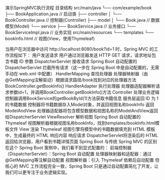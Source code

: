 演示SpringMVC执行流程
目录结构
src/main/java
└── com/example/book
├── BookApplication.java       // 启动类
├── controller
│   └── BookController.java    // 控制器(Controller)
├── model
│   └── Book.java              // 数据模型(Model)
└── service
├── BookService.java       // 业务接口
└── BookServiceImpl.java   // 业务实现
src/main/resources
└── templates
└── bookInfo.html          // 视图(View，使用Thymeleaf)

当用户在浏览器中访问 http://localhost:8080/book?id=1 时，Spring MVC 的工作流程如下：
用户发送请求
用户通过浏览器发送 HTTP GET 请求，请求地址包含书籍 ID 参数
DispatcherServlet 接收请求
Spring Boot 自动配置的 DispatcherServlet 拦截所有请求（这一步在 Spring Boot 中是自动配置的，无需手动在 web.xml 中配置）
HandlerMapping 查找处理器
处理器映射器（由@GetMapping注解驱动）根据请求路径/book找到对应的处理器方法BookController.getBookInfo()
HandlerAdapter 执行处理器
处理器适配器解析请求参数id=1，并调用BookController.getBookInfo()方法
Controller 处理业务逻辑
控制器调用BookService的getBookById(1)方法获取书籍信息
服务层返回 ID 为 1 的书籍数据
控制器将书籍数据存入Model对象，并返回视图名称bookInfo
返回 ModelAndView
处理器适配器将包含模型数据和视图名称的ModelAndView返回给DispatcherServlet
ViewResolver 解析视图
Spring Boot 自动配置的 Thymeleaf 视图解析器根据视图名称bookInfo，找到templates/bookInfo.html模板文件
View 渲染
Thymeleaf 视图引擎将模型中的书籍数据填充到 HTML 模板中，生成最终的 HTML 响应内容
响应请求
DispatcherServlet将渲染后的 HTML 返回给浏览器，用户看到书籍详情页面
Spring Boot 与传统 Spring MVC 的区别
在这个 Spring Boot 案例中，我们看不到显式配置的：
前端控制器（DispatcherServlet）：Spring Boot 自动配置
处理器映射器和适配器：通过@GetMapping等注解自动配置
视图解析器：引入 Thymeleaf 依赖后自动配置
但核心的 MVC 工作流程完全一致，Spring Boot 只是通过自动配置简化了开发，让我们可以更专注于业务逻辑实现。